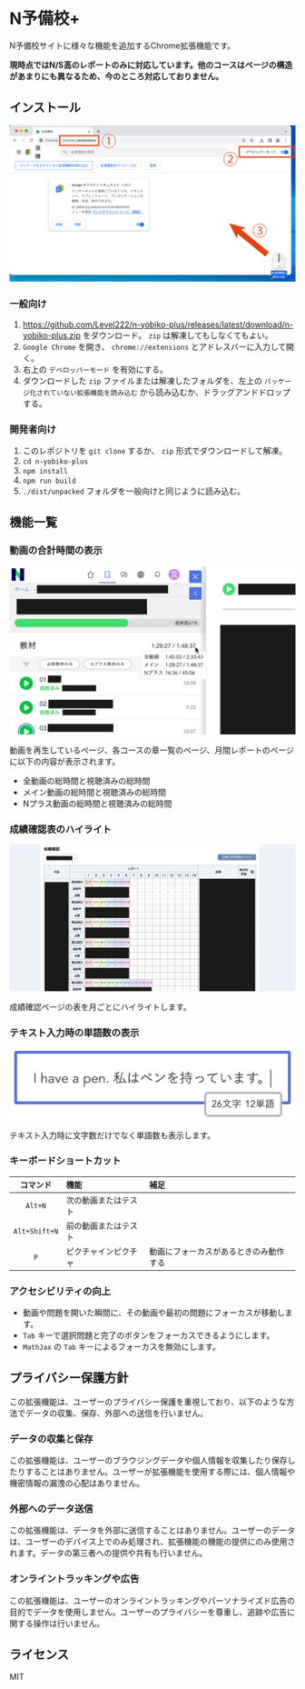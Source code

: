 # N予備校+

N予備校サイトに様々な機能を追加するChrome拡張機能です。

**現時点ではN/S高のレポートのみに対応しています。他のコースはページの構造があまりにも異なるため、今のところ対応しておりません。**

## インストール

![インストール](screenshots/install.png)

### 一般向け

1. https://github.com/Level222/n-yobiko-plus/releases/latest/download/n-yobiko-plus.zip をダウンロード。 `zip` は解凍してもしなくてもよい。
2. `Google Chrome` を開き、 `chrome://extensions` とアドレスバーに入力して開く。
3. 右上の `デベロッパーモード` を有効にする。
4. ダウンロードした `zip` ファイルまたは解凍したフォルダを、左上の `パッケージ化されていない拡張機能を読み込む` から読み込むか、ドラッグアンドドロップする。

### 開発者向け

1. このレポジトリを `git clone` するか、 `zip` 形式でダウンロードして解凍。
2. `cd n-yobiko-plus`
3. `npm install`
4. `npm run build`
5. `./dist/unpacked` フォルダを一般向けと同じように読み込む。

## 機能一覧

### 動画の合計時間の表示

![動画の合計時間](screenshots/video-time.png)

動画を再生しているページ、各コースの章一覧のページ、月間レポートのページに以下の内容が表示されます。

- 全動画の総時間と視聴済みの総時間
- メイン動画の総時間と視聴済みの総時間
- Nプラス動画の総時間と視聴済みの総時間

### 成績確認表のハイライト

![成績確認表のハイライト](screenshots/highlight.png)

成績確認ページの表を月ごとにハイライトします。

### テキスト入力時の単語数の表示

![テキスト入力時の単語数の表示](screenshots/word-count.png)

テキスト入力時に文字数だけでなく単語数も表示します。

### キーボードショートカット

|コマンド|機能|補足|
|:---:|:---|:---|
|`Alt+N`|次の動画またはテスト||
|`Alt+Shift+N`|前の動画またはテスト||
|`P`|ピクチャインピクチャ|動画にフォーカスがあるときのみ動作する|

### アクセシビリティの向上

- 動画や問題を開いた瞬間に、その動画や最初の問題にフォーカスが移動します。
- `Tab` キーで選択問題と完了のボタンをフォーカスできるようにします。
- `MathJax` の `Tab` キーによるフォーカスを無効にします。

## プライバシー保護方針

この拡張機能は、ユーザーのプライバシー保護を重視しており、以下のような方法でデータの収集、保存、外部への送信を行いません。

### データの収集と保存

この拡張機能は、ユーザーのブラウジングデータや個人情報を収集したり保存したりすることはありません。ユーザーが拡張機能を使用する際には、個人情報や機密情報の漏洩の心配はありません。

### 外部へのデータ送信

この拡張機能は、データを外部に送信することはありません。ユーザーのデータは、ユーザーのデバイス上でのみ処理され、拡張機能の機能の提供にのみ使用されます。データの第三者への提供や共有も行いません。

### オンライントラッキングや広告

この拡張機能は、ユーザーのオンライントラッキングやパーソナライズド広告の目的でデータを使用しません。ユーザーのプライバシーを尊重し、追跡や広告に関する操作は行いません。

## ライセンス

MIT
